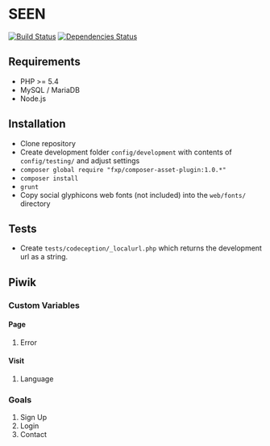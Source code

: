 # SEEN

[![Build Status](https://travis-ci.org/thelfensdrfer/seen.svg)](https://travis-ci.org/thelfensdrfer/seen) [![Dependencies Status](http://depending.in/thelfensdrfer/seen.png)](http://depending.in/thelfensdrfer/seen)

## Requirements

* PHP >= 5.4
* MySQL / MariaDB
* Node.js

## Installation

* Clone repository
* Create development folder `config/development` with contents of `config/testing/` and adjust settings
* `composer global require "fxp/composer-asset-plugin:1.0.*"`
* `composer install`
* `grunt`
* Copy social glyphicons web fonts (not included) into the `web/fonts/` directory

## Tests

* Create `tests/codeception/_localurl.php` which returns the development url as a string.

## Piwik

### Custom Variables

#### Page

1. Error

#### Visit

1. Language

### Goals

1. Sign Up
2. Login
3. Contact
